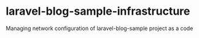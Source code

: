 # laravel-blog-sample-infrastructure
Managing network configuration of laravel-blog-sample project as a code
